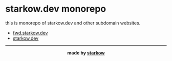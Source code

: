 # starkow.dev monorepo

this is monorepo of starkow.dev and other subdomain websites.

- [fwd.starkow.dev](./apps/fwd.starkow.dev/README.md)
- [starkow.dev](./apps/starkow.dev/README.md)

---

<div align='center'>

<b>made by [starkow](https://starkow.dev)</b>

</div>
